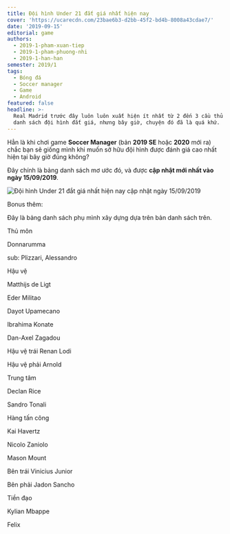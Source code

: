 ```yaml
---
title: Đội hình Under 21 đắt giá nhất hiện nay
cover: 'https://ucarecdn.com/23bae6b3-d2bb-45f2-bd4b-8008a43cdae7/'
date: '2019-09-15'
editorial: game
authors:
  - 2019-1-pham-xuan-tiep
  - 2019-1-pham-phuong-nhi
  - 2019-1-han-han
semester: 2019/1
tags:
  - Bóng đá
  - Soccer manager
  - Game
  - Android
featured: false
headline: >-
  Real Madrid trước đây luôn luôn xuất hiện ít nhất từ 2 đến 3 cầu thủ trong
  danh sách đội hình đắt giá, nhưng bây giờ, chuyện đó đã là quá khứ.
---
```

Hẳn là khi chơi game **Soccer Manager** (bản **2019 SE** hoặc **2020** mới ra) chắc bạn sẽ giống mình khi muốn sở hữu đội hình được đánh giá cao nhất hiện tại bây giờ đúng không?

Đây chính là bảng danh sách mơ ước đó, và được **cập nhật mới nhất vào ngày 15/09/2019**.

![Đội hình Under 21 đắt giá nhất hiện nay cập nhật ngày 15/09/2019](https://ucarecdn.com/c9a1a812-8a42-4a98-8c37-0f1ee362abad/ "Đội hình Under 21 đắt giá nhất hiện nay cập nhật ngày 15/09/2019")

Bonus thêm:

Đây là bảng danh sách phụ mình xây dựng dựa trên bản danh sách trên.

Thủ môn

Donnarumma

sub: Plizzari, Alessandro



Hậu vệ

Matthijs de Ligt

Eder Militao

Dayot Upamecano

Ibrahima Konate

Dan-Axel Zagadou



Hậu vệ trái Renan Lodi



Hậu vệ phải Arnold



Trung tâm

Declan Rice

Sandro Tonali



Hàng tấn công

Kai Havertz

Nicolo Zaniolo

Mason Mount



Bên trái Vinicius Junior

Bên phải Jadon Sancho



Tiền đạo

Kylian Mbappe

Felix
